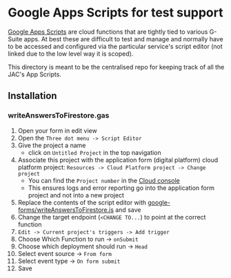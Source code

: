 # Google Apps Scripts for test support

[Google Apps Scripts](https://developers.google.com/apps-script/) are cloud functions that are tightly tied to various G-Suite
apps. At best these are difficult to test and manage and normally have to be accessed and configured via the particular service's
script editor (not linked due to the low level way it is scoped). 

This directory is meant to be the centralised repo for keeping track of all the JAC's App Scripts.

## Installation

### writeAnswersToFirestore.gas

1. Open your form in edit view
1. Open the `Three dot menu -> Script Editor`
1. Give the project a name
    * click on `Untitled Project` in the top navigation
1. Associate this project with the application form (digital platform) cloud platform project: `Resources -> Cloud Platform
   project -> Change project`
    *  You can find the `Project number` in the [Cloud console](https://console.cloud.google.com/) 
    *  This ensures logs and error reporting go into the application form project and not into a new project
1. Replace the contents of the script editor with
   [google-forms/writeAnswersToFirestore.js](google-forms/writeAnswersToFirestore.js) and save
1. Change the target endpoint (`<CHANGE TO...`) to point at the correct function
1. `Edit -> Current project's triggers -> Add trigger`
1. Choose Which Function to run -> `onSubmit`
1. Choose which deployment should run -> `Head`
1. Select event source -> `From form`
1. Select event type -> `On form submit`
1. Save
